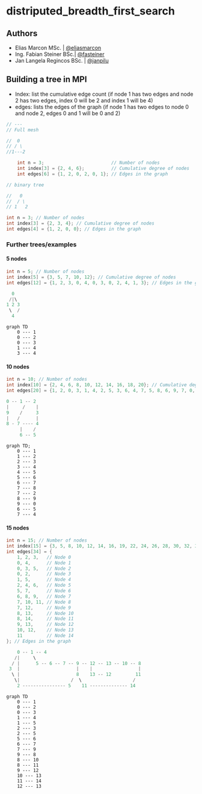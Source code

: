 # distriputed_breadth_first_search

## Authors

- Elias Marcon MSc. | [@eliasmarcon](https://github.com/eliasmarcon)
- Ing. Fabian Steiner BSc.| [@fasteiner](https://github.com/fasteiner/)
- Jan Langela Regincos BSc. | [@janpilu](https://github.com/janpilu)

## Building a tree in MPI

- Index: list the cumulative edge count (if node 1 has two edges and node 2 has two edges, index 0 will be 2 and index 1 will be 4)
- edges: lists the edges of the graph (if node 1 has two edges to node 0 and node 2, edges 0 and 1 will be 0 and 2)

```c
// ---
// Full mesh

//  0
// / \
//1---2

    int n = 3;                         // Number of nodes
    int index[3] = {2, 4, 6};          // Cumulative degree of nodes
    int edges[6] = {1, 2, 0, 2, 0, 1}; // Edges in the graph

// binary tree

//   0
//  / \
// 1   2

int n = 3; // Number of nodes
int index[3] = {2, 3, 4}; // Cumulative degree of nodes
int edges[4] = {1, 2, 0, 0}; // Edges in the graph

```

### Further trees/examples

#### 5 nodes

```c
int n = 5; // Number of nodes
int index[5] = {3, 5, 7, 10, 12}; // Cumulative degree of nodes
int edges[12] = {1, 2, 3, 0, 4, 0, 3, 0, 2, 4, 1, 3}; // Edges in the graph
```

```c
  0
 /|\
1 2 3
 \  /
  4
```

```mermaid
graph TD
    0 --- 1
    0 --- 2
    0 --- 3
    1 --- 4
    3 --- 4
```

#### 10 nodes

```c
int n = 10; // Number of nodes
int index[10] = {2, 4, 6, 8, 10, 12, 14, 16, 18, 20}; // Cumulative degree of nodes
int edges[20] = {1, 2, 0, 3, 1, 4, 2, 5, 3, 6, 4, 7, 5, 8, 6, 9, 7, 0, 8, 1}; // Edges in the graph
```

```c
0 -- 1 -- 2
|     /    |
9    /     3
|   /      |
8 - 7 ---- 4
     |    /
     6 -- 5
```

```mermaid
graph TD;
    0 --- 1
    1 --- 2
    2 --- 3
    3 --- 4
    4 --- 5
    5 --- 6
    6 --- 7
    7 --- 8
    7 --- 2
    8 --- 9
    9 --- 0
    6 --- 5
    7 --- 4

```

#### 15 nodes

```c
int n = 15; // Number of nodes
int index[15] = {3, 5, 8, 10, 12, 14, 16, 19, 22, 24, 26, 28, 30, 32, 34}; // Cumulative degree of nodes
int edges[34] = {
    1, 2, 3,   // Node 0
    0, 4,      // Node 1
    0, 3, 5,   // Node 2
    0, 2,      // Node 3
    1, 5,      // Node 4
    2, 4, 6,   // Node 5
    5, 7,      // Node 6
    6, 8, 9,   // Node 7
    7, 10, 11, // Node 8
    7, 12,     // Node 9
    8, 13,     // Node 10
    8, 14,     // Node 11
    9, 13,     // Node 12
    10, 12,    // Node 13
    11         // Node 14
}; // Edges in the graph
```

```c
    0 -- 1 -- 4
   /|     \
  / |      5 -- 6 -- 7 -- 9 -- 12 -- 13 -- 10 -- 8
 3  |                     |    |                 |
  \ |                     8    13 -- 12         11
   \|                   /  \                   /
    2 ---------------- 5    11 -------------- 14
```

```mermaid
graph TD
    0 --- 1
    0 --- 2
    0 --- 3
    1 --- 4
    1 --- 5
    2 --- 3
    2 --- 5
    5 --- 6
    6 --- 7
    7 --- 9
    9 --- 8
    8 --- 10
    8 --- 11
    9 --- 12
    10 --- 13
    11 --- 14
    12 --- 13

```
